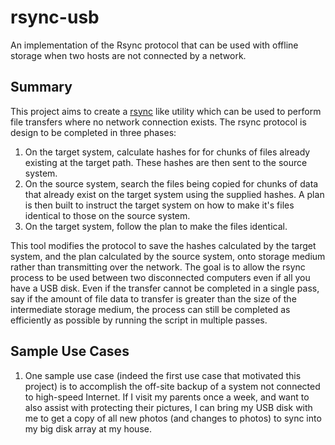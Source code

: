 rsync-usb
=========

An implementation of the Rsync protocol that can be used with offline storage when two hosts are not connected by a network.

Summary
-------

This project aims to create a [rsync](http://rsync.samba.org/) like utility which can be used to perform file transfers where no network connection exists.  The rsync protocol is design to be completed in three phases:

1. On the target system, calculate hashes for for chunks of files already existing at the target path.  These hashes are then sent to the source system.
2. On the source system, search the files being copied for chunks of data that already exist on the target system using the supplied hashes.  A plan is then built to instruct the target system on how to make it's files identical to those on the source system.
3. On the target system, follow the plan to make the files identical.

This tool modifies the protocol to save the hashes calculated by the target system, and the plan calculated by the source system, onto storage medium rather than transmitting over the network.  The goal is to allow the rsync process to be used between two disconnected computers even if all you have a USB disk.  Even if the transfer cannot be completed in a single pass, say if the amount of file data to transfer is greater than the size of the intermediate storage medium, the process can still be completed as efficiently as possible by running the script in multiple passes.

Sample Use Cases
----------------

1. One sample use case (indeed the first use case that motivated this project) is to accomplish the off-site backup of a system not connected to high-speed Internet.  If I visit my parents once a week, and want to also assist with protecting their pictures, I can bring my USB disk with me to get a copy of all new photos (and changes to photos) to sync into my big disk array at my house.


